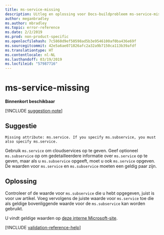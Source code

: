 ```yaml
---
title: ms-service-missing
description: Uitleg en oplossing voor Docs-buildprobleem ms-service-missing
author: meganbradley
ms.author: mbradley
ms.topic: error-reference
ms.date: 2/2/2019
ms.prod: non-product-specific
ms.openlocfilehash: 7c5860d9ef50598ad5b3e9546100af0ba436e69f
ms.sourcegitcommit: 42e5a6ae071826afc2a32a9b7150ca113b39afdf
ms.translationtype: HT
ms.contentlocale: nl-NL
ms.lasthandoff: 03/19/2019
ms.locfileid: "57987716"
---
```

# <a name="ms-service-missing"></a>ms-service-missing

**Binnenkort beschikbaar**

[!INCLUDE [suggestion-note](includes/suggestion-note.md)]

## <a name="suggestion"></a>Suggestie

`Missing attribute: ms.service. If you specify ms.subservice, you must also specify ms.service.`

Gebruik `ms.service` om cloudservices op te geven. Geef optioneel `ms.subservice` op om gedetailleerdere informatie over `ms.service` op te geven, maar als u `ms.subservice` opgeeft, moet u ook `ms.service` opgeven. De waarden voor `ms.service` en `ms.subservice` moeten een geldig paar zijn.

## <a name="resolution"></a>Oplossing

Controleer of de waarde voor `ms.subservice` die u hebt opgegeven, juist is voor uw artikel. Voeg vervolgens de juiste waarde voor `ms.service` toe die als geldige bovenliggende waarde voor de `ms.subservice` kan worden gebruikt.

U vindt geldige waarden op [deze interne Microsoft-site](https://docsmetadatatool.azurewebsites.net/allowlists).

<!--make sure to add this file to your includes folder and verify the path-->
[!INCLUDE [validation-reference-help](includes/validation-reference-help.md)]
